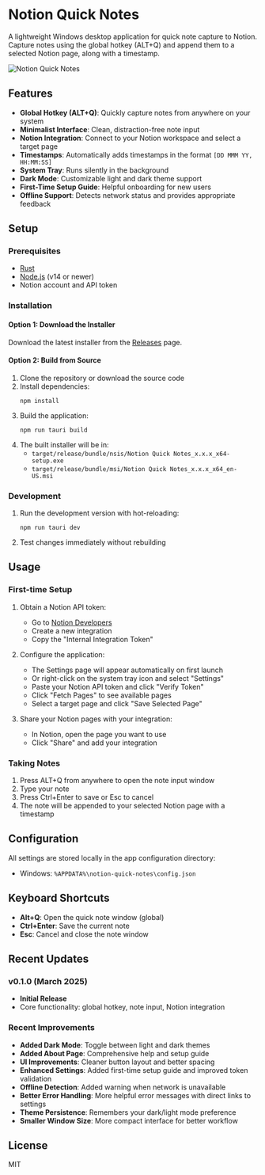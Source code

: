 # Notion Quick Notes

A lightweight Windows desktop application for quick note capture to Notion. Capture notes using the global hotkey (ALT+Q) and append them to a selected Notion page, along with a timestamp.

![Notion Quick Notes](screenshot.png)

## Features

- **Global Hotkey (ALT+Q)**: Quickly capture notes from anywhere on your system
- **Minimalist Interface**: Clean, distraction-free note input
- **Notion Integration**: Connect to your Notion workspace and select a target page
- **Timestamps**: Automatically adds timestamps in the format `[DD MMM YY, HH:MM:SS]`
- **System Tray**: Runs silently in the background
- **Dark Mode**: Customizable light and dark theme support
- **First-Time Setup Guide**: Helpful onboarding for new users
- **Offline Support**: Detects network status and provides appropriate feedback

## Setup

### Prerequisites

- [Rust](https://www.rust-lang.org/tools/install)
- [Node.js](https://nodejs.org/) (v14 or newer)
- Notion account and API token

### Installation

#### Option 1: Download the Installer
Download the latest installer from the [Releases](https://github.com/AlexGrama7/notion-quick-notes/releases) page.

#### Option 2: Build from Source
1. Clone the repository or download the source code
2. Install dependencies:
   ```
   npm install
   ```
3. Build the application:
   ```
   npm run tauri build
   ```
4. The built installer will be in:
   - `target/release/bundle/nsis/Notion Quick Notes_x.x.x_x64-setup.exe`
   - `target/release/bundle/msi/Notion Quick Notes_x.x.x_x64_en-US.msi`

### Development

1. Run the development version with hot-reloading:
   ```
   npm run tauri dev
   ```
2. Test changes immediately without rebuilding

## Usage

### First-time Setup

1. Obtain a Notion API token:
   - Go to [Notion Developers](https://developers.notion.com/)
   - Create a new integration
   - Copy the "Internal Integration Token"

2. Configure the application:
   - The Settings page will appear automatically on first launch
   - Or right-click on the system tray icon and select "Settings"
   - Paste your Notion API token and click "Verify Token"
   - Click "Fetch Pages" to see available pages
   - Select a target page and click "Save Selected Page"

3. Share your Notion pages with your integration:
   - In Notion, open the page you want to use
   - Click "Share" and add your integration

### Taking Notes

1. Press ALT+Q from anywhere to open the note input window
2. Type your note
3. Press Ctrl+Enter to save or Esc to cancel
4. The note will be appended to your selected Notion page with a timestamp

## Configuration

All settings are stored locally in the app configuration directory:
- Windows: `%APPDATA%\notion-quick-notes\config.json`

## Keyboard Shortcuts

- **Alt+Q**: Open the quick note window (global)
- **Ctrl+Enter**: Save the current note
- **Esc**: Cancel and close the note window

## Recent Updates

### v0.1.0 (March 2025)

- **Initial Release**
- Core functionality: global hotkey, note input, Notion integration

### Recent Improvements

- **Added Dark Mode**: Toggle between light and dark themes
- **Added About Page**: Comprehensive help and setup guide
- **UI Improvements**: Cleaner button layout and better spacing
- **Enhanced Settings**: Added first-time setup guide and improved token validation
- **Offline Detection**: Added warning when network is unavailable
- **Better Error Handling**: More helpful error messages with direct links to settings
- **Theme Persistence**: Remembers your dark/light mode preference
- **Smaller Window Size**: More compact interface for better workflow

## License

MIT
